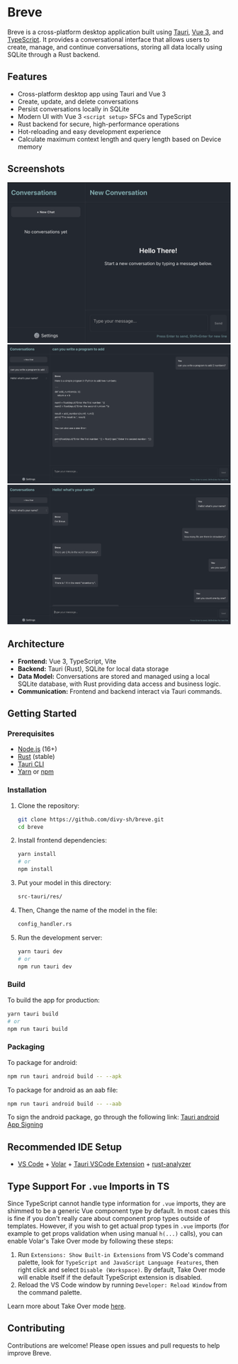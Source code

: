 # Breve

Breve is a cross-platform desktop application built using [Tauri](https://tauri.app/), [Vue 3](https://vuejs.org/), and [TypeScript](https://www.typescriptlang.org/). It provides a conversational interface that allows users to create, manage, and continue conversations, storing all data locally using SQLite through a Rust backend.

## Features

- Cross-platform desktop app using Tauri and Vue 3
- Create, update, and delete conversations
- Persist conversations locally in SQLite
- Modern UI with Vue 3 `<script setup>` SFCs and TypeScript
- Rust backend for secure, high-performance operations
- Hot-reloading and easy development experience
- Calculate maximum context length and query length based on Device memory

## Screenshots
![alt text](media/screenshot_1.png)
![alt text](media/screenshot_2.png)
![alt text](media/screenshot_3.png)

## Architecture

- **Frontend:** Vue 3, TypeScript, Vite
- **Backend:** Tauri (Rust), SQLite for local data storage
- **Data Model:** Conversations are stored and managed using a local SQLite database, with Rust providing data access and business logic.
- **Communication:** Frontend and backend interact via Tauri commands.

## Getting Started

### Prerequisites

- [Node.js](https://nodejs.org/) (16+)
- [Rust](https://www.rust-lang.org/tools/install) (stable)
- [Tauri CLI](https://tauri.app/v1/guides/getting-started/prerequisites/#installing-tauri-cli)
- [Yarn](https://yarnpkg.com/) or [npm](https://www.npmjs.com/)

### Installation

1. Clone the repository:
   ```sh
   git clone https://github.com/divy-sh/breve.git
   cd breve
   ```

2. Install frontend dependencies:
   ```sh
   yarn install
   # or
   npm install
   ```

3. Put your model in this directory:
   ```sh
   src-tauri/res/ 
   ```
4. Then, Change the name of the model in the file:
   ```sh
   config_handler.rs
   ```

5. Run the development server:
   ```sh
   yarn tauri dev
   # or
   npm run tauri dev
   ```

### Build

To build the app for production:
```sh
yarn tauri build
# or
npm run tauri build
```

### Packaging

To package for android:
```sh
npm run tauri android build -- --apk
```

To package for android as an aab file:
```sh
npm run tauri android build -- --aab
```

To sign the android package, go through the following link:
[Tauri android App Signing](https://v2.tauri.app/distribute/sign/android/)

## Recommended IDE Setup

- [VS Code](https://code.visualstudio.com/) + [Volar](https://marketplace.visualstudio.com/items?itemName=Vue.volar) + [Tauri VSCode Extension](https://marketplace.visualstudio.com/items?itemName=tauri-apps.tauri-vscode) + [rust-analyzer](https://marketplace.visualstudio.com/items?itemName=rust-lang.rust-analyzer)

## Type Support For `.vue` Imports in TS

Since TypeScript cannot handle type information for `.vue` imports, they are shimmed to be a generic Vue component type by default. In most cases this is fine if you don't really care about component prop types outside of templates. However, if you wish to get actual prop types in `.vue` imports (for example to get props validation when using manual `h(...)` calls), you can enable Volar's Take Over mode by following these steps:

1. Run `Extensions: Show Built-in Extensions` from VS Code's command palette, look for `TypeScript and JavaScript Language Features`, then right click and select `Disable (Workspace)`. By default, Take Over mode will enable itself if the default TypeScript extension is disabled.
2. Reload the VS Code window by running `Developer: Reload Window` from the command palette.

Learn more about Take Over mode [here](https://github.com/johnsoncodehk/volar/discussions/471).

## Contributing

Contributions are welcome! Please open issues and pull requests to help improve Breve.